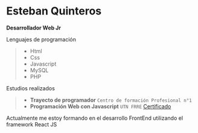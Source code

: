# Esteban Quinteros
**Desarrollador Web Jr**

Lenguajes de programación

>  - Html 
>  - Css 
>  - Javascript 
>  - MySQL 
>  - PHP 

Estudios realizados

>  - **Trayecto de programador** 
>  `Centro de formación Profesional n°1`
>  - **Programación Web con Javascript**
>  `UTN FRRE` [Certificado](https://www.elearning-total.com/campus/verificando_certificado.php?cod_code=lO1nhOEEIh&salvar=SI)

Actualmente me estoy formando en el desarrollo FrontEnd utilizando el framework React JS
